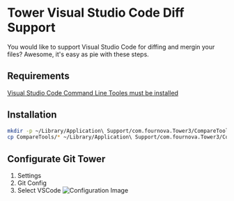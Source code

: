 
# Tower Visual Studio Code Diff Support
You would like to support Visual Studio Code for diffing and mergin your files? Awesome, it's easy as pie with these steps.

## Requirements
[Visual Studio Code Command Line Tooles must be installed](https://code.visualstudio.com/docs/setup/mac)

## Installation
```bash
mkdir -p ~/Library/Application\ Support/com.fournova.Tower3/CompareTools/
cp CompareTools/* ~/Library/Application\ Support/com.fournova.Tower3/CompareTools/
```
## Configurate Git Tower
1. Settings
2. Git Config
3. Select VSCode
![Configuration Image](Screenshots/configuration.png)
